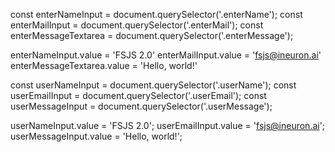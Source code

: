 const enterNameInput = document.querySelector('.enterName');
const enterMailInput = document.querySelector('.enterMail');
const enterMessageTextarea = document.querySelector('.enterMessage');


enterNameInput.value = 'FSJS 2.0'
enterMailInput.value = 'fsjs@ineuron.ai'
enterMessageTextarea.value = 'Hello, world!'


const userNameInput = document.querySelector('.userName');
const userEmailInput = document.querySelector('.userEmail');
const userMessageInput = document.querySelector('.userMessage');


userNameInput.value = 'FSJS 2.0';
userEmailInput.value = 'fsjs@ineuron.ai';
userMessageInput.value = 'Hello, world!';